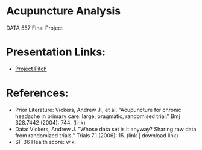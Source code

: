 # Acupuncture Analysis
DATA 557 Final Project

# Presentation Links:
- [Project Pitch](https://docs.google.com/presentation/d/1eidayRSi24VhE_07-bvs69TPvVn6hVVy2hKTH0zVx0M/edit?usp=sharing)

# References:
- Prior Literature: Vickers, Andrew J., et al. "Acupuncture for chronic headache in primary care: large, pragmatic, randomised trial." Bmj 328.7442 (2004): 744. (link)
- Data: Vickers, Andrew J. "Whose data set is it anyway? Sharing raw data from randomized trials." Trials 7.1 (2006): 15. (link | download link)
- SF 36 Health score: wiki
